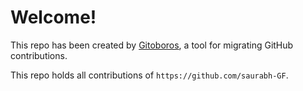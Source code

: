 # Welcome!

This repo has been created by [Gitoboros](https://gitoboros.xyz), a tool for migrating GitHub contributions.

This repo holds all contributions of `https://github.com/saurabh-GF`.

